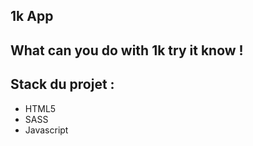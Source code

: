 ## 1k App
What can you do with 1k try it know !
----------------------

## Stack du projet :
- HTML5
- SASS
- Javascript

